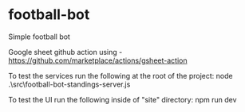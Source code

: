 # football-bot
Simple football bot

Google sheet github action using - https://github.com/marketplace/actions/gsheet-action

To test the services run the following at the root of the project:
 node .\src\football-bot-standings-server.js

To test the UI run the following inside of "site" directory:
npm run dev

